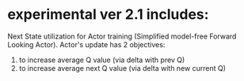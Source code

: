 # experimental ver 2.1 includes:

Next State utilization for Actor training (Simplified model-free Forward Looking Actor). Actor's update has 2 objectives: 

1. to increase average Q value (via delta with prev Q)
2. to increase average next Q value (via delta with new current Q)
